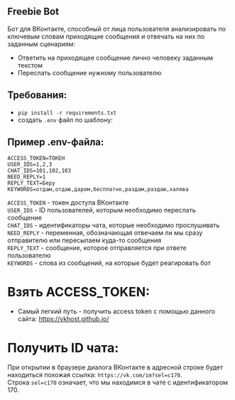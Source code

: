 ## Freebie Bot

Бот для ВКонтакте, способный от лица пользователя анализировать по ключевым словам приходящие сообщения
и отвечать на них по заданным сценариям:

* Ответить на приходящее сообщение лично человеку заданным текстом
* Переслать сообщение нужному пользователю

## Требования:


* ``pip install -r requirements.txt``
* создать ``.env`` файл по шаблону:

## Пример .env-файла:


```
ACCESS_TOKEN=ТОКЕН
USER_IDS=1,2,3
CHAT_IDS=101,102,103
NEED_REPLY=1
REPLY_TEXT=Беру
KEYWORDS=отдам,отдаю,даром,бесплатно,раздам,раздаю,халява 
```

``ACCESS_TOKEN`` - токен доступа ВКонтакте  
``USER_IDS`` - ID пользователей, которым необходимо переслать сообщение  
``CHAT_IDS`` - идентификаторы чата, которые необходимо прослушивать  
``NEED_REPLY`` - переменная, обозначающая отвечаем ли мы сразу отправителю или пересылаем куда-то сообщения  
``REPLY_TEXT`` - сообщение, которое отправляется при ответе пользователю  
``KEYWORDS`` - слова из сообщений, на которые будет реагировать бот

# Взять ACCESS_TOKEN:

* Cамый легкий путь - получить access token c помощью данного сайта:
https://vkhost.github.io/

# Получить ID чата:

При открытии в браузере диалога ВКонтакте в адресной строке будет находиться похожая ссылка:
``https://vk.com/im?sel=c170``.  
Строка ``sel=c170`` означает, что мы находимся в чате c идентификатором 170.
